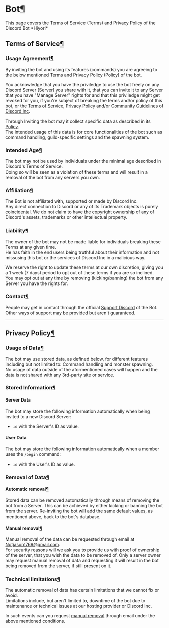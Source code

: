 Bot[¶](#bot "Permanent link")
=============================

This page covers the Terms of Service (Terms) and Privacy Policy of the Discord Bot \*Hiyori\*

Terms of Service[¶](#terms-of-service "Permanent link")
-------------------------------------------------------

### Usage Agreement[¶](#usage-agreement "Permanent link")

By inviting the bot and using its features (commands) you are agreeing to the below mentioned Terms and Privacy Policy (Policy) of the bot.

You acknowledge that you have the priviledge to use the bot freely on any Discord Server (Server) you share with it, that you can invite it to any Server that you have "Manage Server" rights for and that this priviledge might get revoked for you, if you're subject of breaking the terms and/or policy of this bot, or the [Terms of Service](https://discord.com/terms), [Privacy Policy](https://discord.com/privacy) and/or [Community Guidelines](https://discord.com/guidelines) of [Discord Inc](https://discord.com).

Through Inviting the bot may it collect specific data as described in its [Policy](#privacy-policy).  
The intended usage of this data is for core functionalities of the bot such as command handling, guild-specific settings and the spawning system.

### Intended Age[¶](#intended-age "Permanent link")

The bot may not be used by individuals under the minimal age described in Discord's Terms of Service.  
Doing so will be seen as a violation of these terms and will result in a removal of the bot from any servers you own.

### Affiliation[¶](#affiliation "Permanent link")

The Bot is not affiliated with, supported or made by Discord Inc.  
Any direct connection to Discord or any of its Trademark objects is purely coincidental. We do not claim to have the copyright ownership of any of Discord's assets, trademarks or other intellectual property.

### Liability[¶](#liability "Permanent link")

The owner of the bot may not be made liable for individuals breaking these Terms at any given time.  
He has faith in the end users being truthful about their information and not missusing this bot or the services of Discord Inc in a malicious way.

We reserve the right to update these terms at our own discretion, giving you a 1 week (7 days) period to opt out of these terms if you are so inclined.  
You may opt out at any time by removing (kicking/banning) the bot from any Server you have the rights for.

### Contact[¶](#contact "Permanent link")

People may get in contact through the official [Support Discord](https://discord.gg/JKJxJVUXhV) of the Bot.  
Other ways of support may be provided but aren't guaranteed.

* * *

Privacy Policy[¶](#privacy-policy "Permanent link")
---------------------------------------------------

### Usage of Data[¶](#usage-of-data "Permanent link")

The bot may use stored data, as defined below, for different features including but not limited to: Command handling and monster spawning.  
No usage of data outside of the aformentioned cases will happen and the data is not shared with any 3rd-party site or service.

### Stored Information[¶](#stored-information "Permanent link")

#### Server Data

The bot may store the following information automatically when being invited to a new Discord Server:

*   `id` with the Server's ID as value.

#### User Data

The bot may store the following information automatically when a member uses the `/begin` command:

*   `id` with the User's ID as value.

### Removal of Data[¶](#removal-of-data "Permanent link")

#### Automatic removal[¶](#automatic-removal "Permanent link")

Stored data can be removed automatically through means of removing the bot from a Server. This can be achieved by either kicking or banning the bot from the server. Re-inviting the bot will add the same default values, as mentioned above, back to the bot's database.

#### Manual removal[¶](#manual-removal "Permanent link")

Manual removal of the data can be requested through email at [Notjason1769@gmail.com](Notjason1769@gmail.com).  
For security reasons will we ask you to provide us with proof of ownership of the server, that you wish the data to be removed of. Only a server owner may request manual removal of data and requesting it will result in the bot being removed from the server, if still present on it.

### Technical limitations[¶](#technical-limits "Permanent link")

The automatic removal of data has certain limitations that we cannot fix or avoid.  
Limitations include, but aren't limited to, downtime of the bot due to maintenance or technical issues at our hosting provider or Discord Inc.

In such events can you request [manual removal](#manual-removal) through email under the above mentioned conditions.